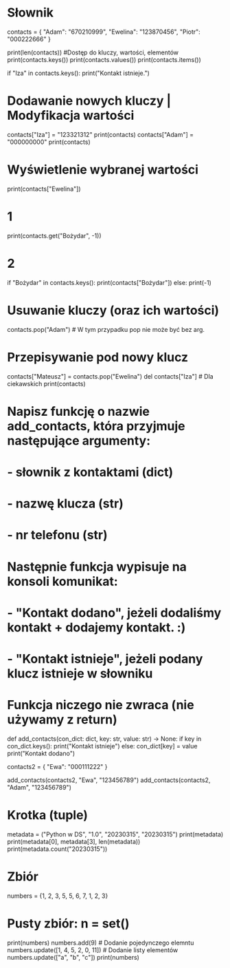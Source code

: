 # Słownik
contacts = {
    "Adam": "670210999",
    "Ewelina": "123870456",
    "Piotr": "000222666"
}

print(len(contacts))
#Dostęp do kluczy, wartości, elementów
print(contacts.keys())
print(contacts.values())
print(contacts.items())

if "Iza" in contacts.keys():
    print("Kontakt istnieje.")

# Dodawanie nowych kluczy | Modyfikacja wartości
contacts["Iza"] = "123321312"
print(contacts)
contacts["Adam"] = "000000000"
print(contacts)

# Wyświetlenie wybranej wartości
print(contacts["Ewelina"])

# 1
print(contacts.get("Bożydar", -1))

# 2
if "Bożydar" in contacts.keys():
    print(contacts["Bożydar"])
else:
    print(-1)

# Usuwanie kluczy (oraz ich wartości)
contacts.pop("Adam") # W tym przypadku pop nie może być bez arg.
# Przepisywanie pod nowy klucz
contacts["Mateusz"] = contacts.pop("Ewelina")
del contacts["Iza"] # Dla ciekawskich
print(contacts)

# Napisz funkcję o nazwie add_contacts, która przyjmuje następujące argumenty:
#     - słownik z kontaktami (dict)
#     - nazwę klucza (str)
#     - nr telefonu (str)
# Następnie funkcja wypisuje na konsoli komunikat:
#     - "Kontakt dodano", jeżeli dodaliśmy kontakt + dodajemy kontakt. :)
#     - "Kontakt istnieje", jeżeli podany klucz istnieje w słowniku
# Funkcja niczego nie zwraca (nie używamy z return)


def add_contacts(con_dict: dict, key: str, value: str) -> None:
    if key in con_dict.keys():
        print("Kontakt istnieje")
    else:
        con_dict[key] = value
        print("Kontakt dodano")


contacts2 = {
    "Ewa": "000111222"
}

add_contacts(contacts2, "Ewa", "123456789")
add_contacts(contacts2, "Adam", "123456789")

# Krotka (tuple)
metadata = ("Python w DS", "1.0", "20230315", "20230315")
print(metadata)
print(metadata[0], metadata[3], len(metadata))
print(metadata.count("20230315"))

# Zbiór
numbers = {1, 2, 3, 5, 5, 6, 7, 1, 2, 3}
# Pusty zbiór: n = set()
print(numbers)
numbers.add(9) # Dodanie pojedynczego elemntu
numbers.update([1, 4, 5, 2, 0, 11]) # Dodanie listy elementów
numbers.update(["a", "b", "c"])
print(numbers)